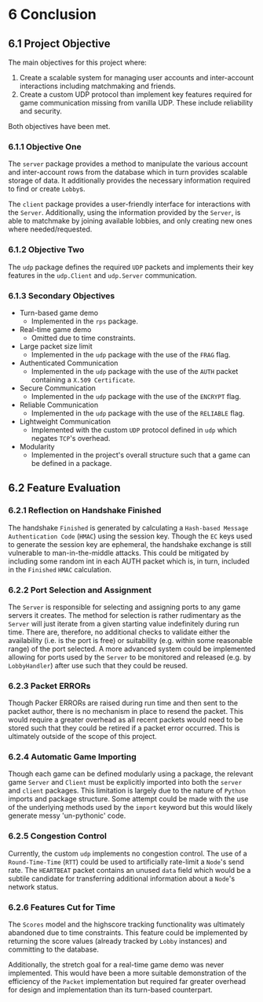 # 6 Conclusion

## 6.1 Project Objective

The main objectives for this project where:

1. Create a scalable system for managing user accounts and inter-account interactions including matchmaking and friends.
2. Create a custom UDP protocol than implement key features required for game communication missing from vanilla UDP. These include reliability and security.

Both objectives have been met.

### 6.1.1 Objective One

The `server` package provides a method to manipulate the various account and inter-account rows from the database which in turn provides scalable storage of data. It additionally provides the necessary information required to find or create `Lobby`s.

The `client` package provides a user-friendly interface for interactions with the `Server`. Additionally, using the information provided by the `Server`, is able to matchmake by joining available lobbies, and only creating new ones where needed/requested.

### 6.1.2 Objective Two

The `udp` package defines the required `UDP` packets and implements their key features in the `udp.Client` and `udp.Server` communication.

### 6.1.3 Secondary Objectives

- Turn-based game demo
    - Implemented in the `rps` package.
- Real-time game demo
    - Omitted due to time constraints.
- Large packet size limit
    - Implemented in the `udp` package with the use of the `FRAG` flag.
- Authenticated Communication
    - Implemented in the `udp` package with the use of the `AUTH` packet containing a `X.509 Certificate`.
- Secure Communication
    - Implemented in the `udp` package with the use of the `ENCRYPT` flag.
- Reliable Communication
    - Implemented in the `udp` package with the use of the `RELIABLE` flag.
- Lightweight Communication
    - Implemented with the custom `UDP` protocol defined in `udp` which negates `TCP`'s overhead.
- Modularity
    - Implemented in the project's overall structure such that a game can be defined in a package.

## 6.2 Feature Evaluation

### 6.2.1 Reflection on Handshake Finished

The handshake `Finished` is generated by calculating a `Hash-based Message Authentication Code` (`HMAC`) using the session key. Though the `EC` keys used to generate the session key are ephemeral, the handshake exchange is still vulnerable to man-in-the-middle attacks. This could be mitigated by including some random int in each AUTH packet which is, in turn, included in the `Finished` `HMAC` calculation.

### 6.2.2 Port Selection and Assignment

The `Server` is responsible for selecting and assigning ports to any game servers it creates. The method for selection is rather rudimentary as the `Server` will just iterate from a given starting value indefinitely during run time. There are, therefore, no additional checks to validate either the availability (i.e. is the port is free) or suitability (e.g. within some reasonable range) of the port selected. A more advanced system could be implemented allowing for ports used by the `Server` to be monitored and released (e.g. by `LobbyHandler`) after use such that they could be reused.

### 6.2.3 Packet ERRORs

Though Packer ERRORs are raised during run time and then sent to the packet author, there is no mechanism in place to resend the packet. This would require a greater overhead as all recent packets would need to be stored such that they could be retired if a packet error occurred. This is ultimately outside of the scope of this project.

### 6.2.4 Automatic Game Importing

Though each game can be defined modularly using a package, the relevant game `Server` and `Client` must be explicitly imported into both the `server` and `client` packages. This limitation is largely due to the nature of `Python` imports and package structure. Some attempt could be made with the use of the underlying methods used by the `import` keyword but this would likely generate messy 'un-pythonic' code.

### 6.2.5 Congestion Control

Currently, the custom `udp` implements no congestion control. The use of a `Round-Time-Time` (`RTT`) could be used to artificially rate-limit a `Node`'s send rate. The `HEARTBEAT` packet contains an unused `data` field which would be a subtile candidate for transferring additional information about a `Node`'s network status.

### 6.2.6 Features Cut for Time

The `Scores` model and the highscore tracking functionality was ultimately abandoned due to time constraints. This feature could be implemented by returning the score values (already tracked by `Lobby` instances) and committing to the database.

Additionally, the stretch goal for a real-time game demo was never implemented. This would have been a more suitable demonstration of the efficiency of the `Packet` implementation but required far greater overhead for design and implementation than its turn-based counterpart.
